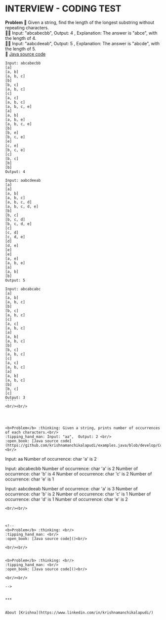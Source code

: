# INTERVIEW - CODING TEST

<b>Problem</b> :thinking: Given a string, find the length of the longest substring without repeating characters.<br/>
:tipping_hand_man: Input: "abcabecbb",  Output: 4 , Explanation: The answer is "abce", with the length of 4.<br/>
:tipping_hand_man: Input: "aabcdeeab",  Output: 5 , Explanation: The answer is "abcde", with the length of 5.<br/>
:open_book: [Java source code](https://github.com/krishnamanchikalapudi/examples.java/blob/develop/CodeTest/src/code/test/RepeatingCharacters.java)<br/>
``````
Input: abcabecbb
[a]
[a, b]
[a, b, c]
[b]
[b, c]
[a, b, c]
[c]
[a, c]
[a, b, c]
[a, b, c, e]
[a]
[a, b]
[a, b, e]
[a, b, c, e]
[b]
[b, e]
[b, c, e]
[e]
[c, e]
[b, c, e]
[c]
[b, c]
[b]
[b]
Output: 4

Input: aabcdeeab
[a]
[a]
[a, b]
[a, b, c]
[a, b, c, d]
[a, b, c, d, e]
[b]
[b, c]
[b, c, d]
[b, c, d, e]
[c]
[c, d]
[c, d, e]
[d]
[d, e]
[e]
[e]
[a, e]
[a, b, e]
[a]
[a, b]
[b]
Output: 5

Input: abcabcabc
[a]
[a, b]
[a, b, c]
[b]
[b, c]
[a, b, c]
[c]
[a, c]
[a, b, c]
[a]
[a, b]
[a, b, c]
[b]
[b, c]
[a, b, c]
[c]
[a, c]
[a, b, c]
[a]
[a, b]
[a, b, c]
[b]
[b, c]
[c]
Output: 3
`````
<br/><br/>




<b>Problem</b> :thinking: Given a string, prints number of occurrences of each characters.<br/>
:tipping_hand_man: Input: "aa",  Output: 2 <br/>
:open_book: [Java source code](https://github.com/krishnamanchikalapudi/examples.java/blob/develop/CodeTest/src/code/test/RepeatingCharactersCount.java)<br/>
``````
Input: aa
Number of occurrence: char 'a' is 2

Input: abcabecbb
Number of occurrence: char 'a' is 2
Number of occurrence: char 'b' is 4
Number of occurrence: char 'c' is 2
Number of occurrence: char 'e' is 1


Input: aabcdeeab
Number of occurrence: char 'a' is 3
Number of occurrence: char 'b' is 2
Number of occurrence: char 'c' is 1
Number of occurrence: char 'd' is 1
Number of occurrence: char 'e' is 2
`````
<br/><br/>



<!--
<b>Problem</b> :thinking: <br/>
:tipping_hand_man: <br/>
:open_book: [Java source code]()<br/>
``````

`````
<br/><br/>


<b>Problem</b> :thinking: <br/>
:tipping_hand_man: <br/>
:open_book: [Java source code]()<br/>
``````

`````
<br/><br/>

-->


***


About [Krishna](https://www.linkedin.com/in/krishnamanchikalapudi/)



